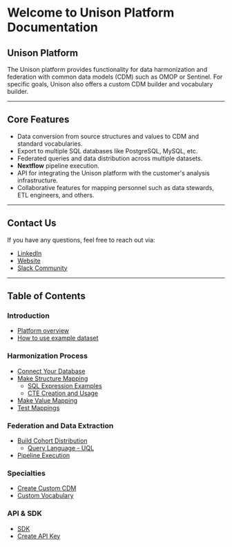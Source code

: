 # Welcome to Unison Platform Documentation

## Unison Platform

The Unison platform provides functionality for data harmonization and federation with common data models (CDM) such as OMOP or Sentinel. For specific goals, Unison also offers a custom CDM builder and vocabulary builder.

---

## Core Features

- Data conversion from source structures and values to CDM and standard vocabularies.  
- Export to multiple SQL databases like PostgreSQL, MySQL, etc.  
- Federated queries and data distribution across multiple datasets.  
- **Nextflow** pipeline execution.  
- API for integrating the Unison platform with the customer's analysis infrastructure.  
- Collaborative features for mapping personnel such as data stewards, ETL engineers, and others.

---

## Contact Us

If you have any questions, feel free to reach out via:  
- [LinkedIn](https://www.linkedin.com/company/hyperunison/)  
- [Website](https://hyperunison.com/)  
- [Slack Community](https://join.slack.com/t/unisoncommunity/shared_invite/zt-2p75t4fhc-Kiksdz2sf19zjYi_JVHzNg)

---

## Table of Contents

### Introduction
- [Platform overview](./platform-overview/overview.md)
- [How to use example dataset](./example-dataset/example-dataset.md)

### Harmonization Process

- [Connect Your Database](./how-to-connect-db/how-to-connect-db.md)  
- [Make Structure Mapping](./structure-mapping/structure-mapping.md)  
  - [SQL Expression Examples](./sql-expressions-examples/sql-expressions.md)  
  - [CTE Creation and Usage](cte-creation-and-usage/index.md)  
- [Make Value Mapping](./value-mapping/value-mapping.md)  
- [Test Mappings](./test-mappings/test-mapping.md)  

### Federation and Data Extraction

- [Build Cohort Distribution](./api-playground/cohort-qerying.md)  
  - [Query Language - UQL](UQL/index.md)  
- [Pipeline Execution](./api-playground/pipeline-execution.md)  

### Specialties

- [Create Custom CDM](./custom-cdm/custom-cdm.md)  
- [Custom Vocabulary](./custom-vocabulary/index.md)

### API & SDK

- [SDK](https://github.com/Hyperunison/unison-sdk-python/tree/master)  
- [Create API Key](./api-descriptions/create-api-key.md)  
